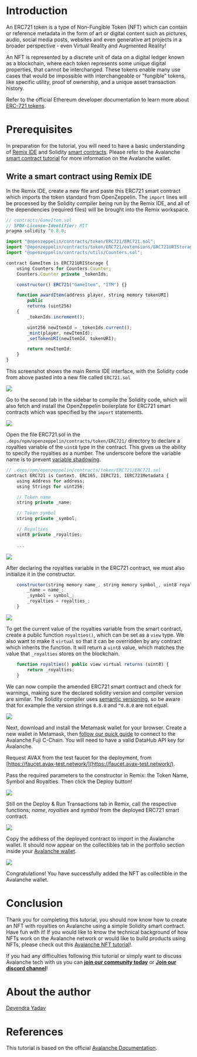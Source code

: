 # Introduction

An ERC721 token is a type of Non-Fungible Token \(NFT\) which can contain or reference metadata in the form of art or digital content such as pictures, audio, social media posts, websites and even generative art projects in a broader perspective - even Virtual Reality and Augmented Reality!

An NFT is represented by a discrete unit of data on a digital ledger known as a blockchain, where each token represents some unique digital properties, that cannot be interchanged. These tokens enable many use cases that would be impossible with interchangeable or "fungible" tokens, like specific utility, proof of ownership, and a unique asset transaction history.

Refer to the official Ethereum developer documentation to learn more about [ERC-721 tokens](https://ethereum.org/en/developers/docs/standards/tokens/erc-721/).

# Prerequisites

In preparation for the tutorial, you will need to have a basic understanding of [Remix IDE](https://remix.ethereum.org/) and Solidity [smart contracts](https://solidity-by-example.org/). Please refer to the Avalanche [smart contract tutorial](https://learn.figment.io/tutorials/deploy-a-smart-contract-on-avalanche-using-remix-and-metamask) for more information on the Avalanche wallet.

## Write a smart contract using Remix IDE

In the Remix IDE, create a new file and paste this ERC721 smart contract which imports the token standard from OpenZeppelin. The `import` lines will be processed by the Solidity compiler being run by the Remix IDE, and all of the dependencies \(required files\) will be brought into the Remix workspace.

```javascript
// contracts/GameItem.sol
// SPDX-License-Identifier: MIT
pragma solidity ^0.8.0;

import "@openzeppelin/contracts/token/ERC721/ERC721.sol";
import "@openzeppelin/contracts/token/ERC721/extensions/ERC721URIStorage.sol";
import "@openzeppelin/contracts/utils/Counters.sol";

contract GameItem is ERC721URIStorage {
    using Counters for Counters.Counter;
    Counters.Counter private _tokenIds;

    constructor() ERC721("GameItem", "ITM") {}

    function awardItem(address player, string memory tokenURI)
        public
        returns (uint256)
    {
        _tokenIds.increment();

        uint256 newItemId = _tokenIds.current();
        _mint(player, newItemId);
        _setTokenURI(newItemId, tokenURI);

        return newItemId;
    }
}
```

This screenshot shows the main Remix IDE interface, with the Solidity code from above pasted into a new file called `ERC721.sol`

![](https://github.com/figment-networks/learn-tutorials/raw/master/assets/create-ERC721-contract.png)

Go to the second tab in the sidebar to compile the Solidity code, which will also fetch and install the OpenZeppelin boilerplate for ERC721 smart contracts which was specified by the `import` statements.

![](https://github.com/figment-networks/learn-tutorials/raw/master/assets/compile-and-install-deps.png)

Open the file ERC721.sol in the `.deps/npm/openzeppelin/contracts/token/ERC721/` directory to declare a royalties variable of the `uint8` type in the contract. This gives us the ability to specify the royalties as a number. The underscore before the variable name is to prevent [variable shadowing](https://en.wikipedia.org/wiki/Variable_shadowing).


```javascript
// .deps/npm/openzeppelin/contracts/token/ERC721/ERC721.sol
contract ERC721 is Context, ERC165, IERC721, IERC721Metadata {
    using Address for address;
    using Strings for uint256;

    // Token name
    string private _name;

    // Token symbol
    string private _symbol;

    // Royalties
    uint8 private _royalties;
    
    ...
```

![](https://github.com/figment-networks/learn-tutorials/raw/master/assets/add-royalties-ERC721.png)

After declaring the royalties variable in the ERC721 contract, we must also initialize it in the constructor.


```javascript
    constructor(string memory name_, string memory symbol_, uint8 royalties_) {
        _name = name_;
        _symbol = symbol_;
        _royalties = royalties_;
    }
```


![](https://github.com/figment-networks/learn-tutorials/raw/master/assets/initialize-royalties-ERC721.png)

To get the current value of the royalties variable from the smart contract, create a public function `royalties()`, which can be set as a `view` type. We also want to make it `virtual` so that it can be overridden by any contract which inherits the function. It will return a `uint8` value, which matches the value that `_royalties` stores on the blockchain.


```javascript
    function royalties() public view virtual returns (uint8) {
        return _royalties;
    }
```


We can now compile the amended ERC721 smart contract and check for warnings, making sure the declared solidity version and compiler version are similar. The Solidity compiler uses [semantic versioning](http://semver.org/), so be aware that for example the version strings `0.8.0` and `^0.8.0` are not equal.

![](https://github.com/figment-networks/learn-tutorials/raw/master/assets/compile-ERC721.png)

Next, download and install the Metamask wallet for your browser. Create a new wallet in Metamask, then [follow our quick guide](https://learn.figment.io/tutorials/deploy-a-smart-contract-on-avalanche-using-remix-and-metamask#step-1-setting-up-metamask) to connect to the Avalanche Fuji C-Chain. You will need to have a valid DataHub API key for Avalanche. 

Request AVAX from the test faucet for the deployment, from [https://faucet.avax-test.network/](https://faucet.avax-test.network/).

Pass the required parameters to the constructor in Remix: the Token Name, Symbol and Royalties. Then click the Deploy button!

![](https://github.com/figment-networks/learn-tutorials/raw/master/assets/ERC721-Deploy.png)

Still on the Deploy & Run Transactions tab in Remix, call the respective functions; _name_, _royalties_ and _symbol_ from the deployed ERC721 smart contract.

![](https://github.com/figment-networks/learn-tutorials/raw/master/assets/Deploy-And-Run-Transections.png)

Copy the address of the deployed contract to import in the Avalanche wallet. It should now appear on the collectibles tab in the portfolio section inside your [Avalanche wallet](https://wallet.avax.network/).

![](https://github.com/figment-networks/learn-tutorials/raw/master/assets/Add-Collectibles.png)

Congratulations! You have successfully added the NFT as collectible in the Avalanche wallet.

# Conclusion
Thank you for completing this tutorial, you should now know how to create an NFT with royalties on Avalanche using a simple Solidity smart contract. Have fun with it! If you would like to know the technical background of how NFTs work on the Avalanche network or would like to build products using NFTs, please check out this [Avalanche NFT tutorial](https://learn.figment.io/network-documentation/avalanche/tutorials/create-mint-transfer-nft)!.

If you had any difficulties following this tutorial or simply want to discuss Avalanche tech with us you can [**join our community today**](https://community.figment.io/) or [**Join our discord channel**](https://discord.gg/fszyM7K)!

# About the author

[Devendra Yadav](https://community.figment.io/u/dev.koold)

# References

This tutorial is based on the official [Avalanche Documentation](https://docs.avax.network/build/tutorials/smart-contracts/deploy-a-smart-contract-on-avalanche-using-remix-and-metamask).

